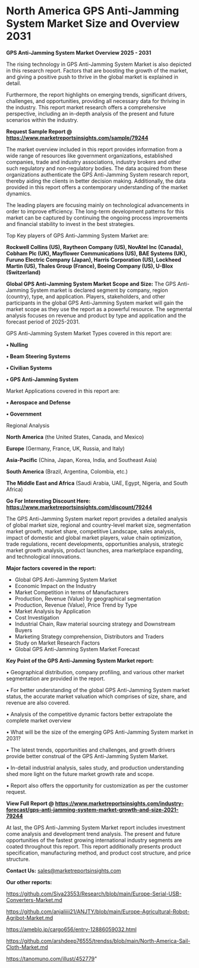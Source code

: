  # North America GPS Anti-Jamming System Market Size and Overview 2031

<Strong> GPS Anti-Jamming System Market Overview 2025 - 2031</strong>

The rising technology in GPS Anti-Jamming System Market is also depicted in this research report. Factors that are boosting the growth of the market, and giving a positive push to thrive in the global market is explained in detail.

Furthermore, the report highlights on emerging trends, significant drivers, challenges, and opportunities, providing all necessary data for thriving in the industry. This report market research offers a comprehensive perspective, including an in-depth analysis of the present and future scenarios within the industry.

<strong>Request Sample Report @ <a href=https://www.marketreportsinsights.com/sample/79244>https://www.marketreportsinsights.com/sample/79244</a></strong>

The market overview included in this report provides information from a wide range of resources like government organizations, established companies, trade and industry associations, industry brokers and other such regulatory and non-regulatory bodies. The data acquired from these organizations authenticate the GPS Anti-Jamming System research report, thereby aiding the clients in better decision making. Additionally, the data provided in this report offers a contemporary understanding of the market dynamics.

The leading players are focusing mainly on technological advancements in order to improve efficiency. The long-term development patterns for this market can be captured by continuing the ongoing process improvements and financial stability to invest in the best strategies.

Top Key players of GPS Anti-Jamming System Market are:

<strong>Rockwell Collins (US), Raytheon Company (US), NovAtel Inc (Canada), Cobham Plc (UK), Mayflower Communications (US), BAE Systems (UK), Furuno Electric Company (Japan), Harris Corporation (US), Lockheed Martin (US), Thales Group (France), Boeing Company (US), U-Blox (Switzerland)</strong>

<strong><b>Global GPS Anti-Jamming System Market Scope and Size:</b></strong>
The GPS Anti-Jamming System market is declared segment by company, region (country), type, and application. Players, stakeholders, and other participants in the global GPS Anti-Jamming System market will gain the market scope as they use the report as a powerful resource. The segmental analysis focuses on revenue and product by type and application and the forecast period of 2025-2031.

GPS Anti-Jamming System Market Types covered in this report are:

<strong>• Nulling

• Beam Steering Systems

• Civilian Systems

• GPS Anti-Jamming System</strong>

Market Applications covered in this report are:

<strong>• Aerospace and Defense

• Government</strong> 

Regional Analysis

<strong>North America</strong> (the United States, Canada, and Mexico)

<strong>Europe</strong> (Germany, France, UK, Russia, and Italy)

<strong>Asia-Pacific</strong> (China, Japan, Korea, India, and Southeast Asia)

<strong>South America</strong> (Brazil, Argentina, Colombia, etc.)

<strong>The Middle East and Africa</strong> (Saudi Arabia, UAE, Egypt, Nigeria, and South Africa)

<strong>Go For Interesting Discount Here: <a href=https://www.marketreportsinsights.com/discount/79244>https://www.marketreportsinsights.com/discount/79244</a></strong>

The GPS Anti-Jamming System market report provides a detailed analysis of global market size, regional and country-level market size, segmentation market growth, market share, competitive Landscape, sales analysis, impact of domestic and global market players, value chain optimization, trade regulations, recent developments, opportunities analysis, strategic market growth analysis, product launches, area marketplace expanding, and technological innovations.

<strong><b>Major factors covered in the report:</b></strong>
<ul>
  <li>Global GPS Anti-Jamming System Market </li>
  <li>Economic Impact on the Industry</li>
  <li>Market Competition in terms of Manufacturers</li>
  <li>Production, Revenue (Value) by geographical segmentation</li>
  <li>Production, Revenue (Value), Price Trend by Type</li>
  <li>Market Analysis by Application</li>
  <li>Cost Investigation</li>
  <li>Industrial Chain, Raw material sourcing strategy and Downstream Buyers</li>
  <li>Marketing Strategy comprehension, Distributors and Traders</li>
  <li>Study on Market Research Factors</li>
  <li>Global GPS Anti-Jamming System Market Forecast</li>
</ul>

<strong><b>Key Point of the GPS Anti-Jamming System Market report:</b></strong>

• Geographical distribution, company profiling, and various other market segmentation are provided in the report.

• For better understanding of the global GPS Anti-Jamming System market status, the accurate market valuation which comprises of size, share, and revenue are also covered.

• Analysis of the competitive dynamic factors better extrapolate the complete market overview

• What will be the size of the emerging GPS Anti-Jamming System market in 2031?

• The latest trends, opportunities and challenges, and growth drivers provide better construal of the GPS Anti-Jamming System Market.

• In-detail industrial analysis, sales study, and production understanding shed more light on the future market growth rate and scope.

• Report also offers the opportunity for customization as per the customer request.

<strong><b>View Full Report @ <a href=https://www.marketreportsinsights.com/industry-forecast/gps-anti-jamming-system-market-growth-and-size-2021-79244>https://www.marketreportsinsights.com/industry-forecast/gps-anti-jamming-system-market-growth-and-size-2021-79244</a></b></strong>


At last, the GPS Anti-Jamming System Market report includes investment come analysis and development trend analysis. The present and future opportunities of the fastest growing international industry segments are coated throughout this report. This report additionally presents product specification, manufacturing method, and product cost structure, and price structure.

<strong>Contact Us:</strong>
sales@marketreportsinsights.com

<strong>Our other reports:</strong>

<a href=https://github.com/Siya23553/Research/blob/main/Europe-Serial-USB-Converters-Market.md>https://github.com/Siya23553/Research/blob/main/Europe-Serial-USB-Converters-Market.md</a>

<a href=https://github.com/anjaliiii21/ANJTY/blob/main/Europe-Agricultural-Robot-Agribot-Market.md>https://github.com/anjaliiii21/ANJTY/blob/main/Europe-Agricultural-Robot-Agribot-Market.md</a>

<a href=https://ameblo.jp/cargo656/entry-12886059032.html>https://ameblo.jp/cargo656/entry-12886059032.html</a>

<a href=https://github.com/arshdeep76555/trendss/blob/main/North-America-Sail-Cloth-Market.md>https://github.com/arshdeep76555/trendss/blob/main/North-America-Sail-Cloth-Market.md</a>

<a href=https://tanomuno.com/illust/452779>https://tanomuno.com/illust/452779</a>"
